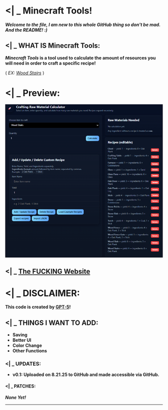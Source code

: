 # <| _ Minecraft Tools!
 ***Welcome to the file, I am new to this whole GitHub thing so don't be mad. And the README! :)***

## <| _ WHAT IS Minecraft Tools:
 ***Minecraft Tools* is a tool used to calculate the amount of resources you will need in order to craft a specific recipe!**

( *EX: [Wood Stairs](https://minecraft.wiki/w/Wooden_Stairs#Oak)* )

# <| _ Preview:
![A preview of the web app UI.](images/preview.png "Preview")
## <| _ [The **FUCKING** Website](https://redclaws1800.github.io/MinecraftTools/)

# <| _ DISCLAIMER:
**This code is created by [GPT-5](https://openai.com/index/introducing-gpt-5)!**

## <| _ THINGS I WANT TO ADD:
- **Saving**
- **Better UI**
- **Color Change**
- **Other Functions**

### <| _ UPDATES:
- **v0.1: Uploaded on 8.21.25 to GitHub and made accessible via GitHub.**

#### <| _ PATCHES:
***None Yet!***

---